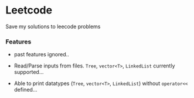 # Leetcode

Save my solutions to leecode problems


### Features

* past features ignored..

* Read/Parse inputs from files. `Tree`, `vector<T>`, `LinkedList` currently supported...

* Able to print datatypes (`Tree`, `vector<T>`, `LinkedList`) without `operator<<` defined...

